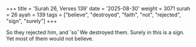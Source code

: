 +++
title = 'Surah 26, Verses 139'
date = '2025-08-30'
weight = 3071
surah = 26
ayah = 139
tags = ["believe", "destroyed", "faith", "not", "rejected", "sign", "surely"]
+++

So they rejected him, and ˹so˺ We destroyed them. Surely in this is a sign. Yet most of them would not believe.